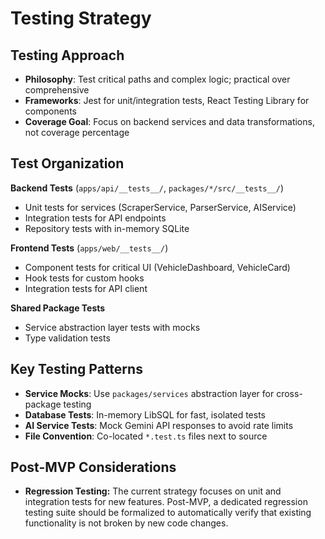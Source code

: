 # Testing Strategy

## Testing Approach

- **Philosophy**: Test critical paths and complex logic; practical over comprehensive
- **Frameworks**: Jest for unit/integration tests, React Testing Library for components
- **Coverage Goal**: Focus on backend services and data transformations, not coverage percentage

## Test Organization

**Backend Tests** (`apps/api/__tests__/`, `packages/*/src/__tests__/`)
- Unit tests for services (ScraperService, ParserService, AIService)
- Integration tests for API endpoints
- Repository tests with in-memory SQLite

**Frontend Tests** (`apps/web/__tests__/`)
- Component tests for critical UI (VehicleDashboard, VehicleCard)
- Hook tests for custom hooks
- Integration tests for API client

**Shared Package Tests**
- Service abstraction layer tests with mocks
- Type validation tests

## Key Testing Patterns

- **Service Mocks**: Use `packages/services` abstraction layer for cross-package testing
- **Database Tests**: In-memory LibSQL for fast, isolated tests
- **AI Service Tests**: Mock Gemini API responses to avoid rate limits
- **File Convention**: Co-located `*.test.ts` files next to source

## Post-MVP Considerations

- **Regression Testing:** The current strategy focuses on unit and integration tests for new features. Post-MVP, a dedicated regression testing suite should be formalized to automatically verify that existing functionality is not broken by new code changes.